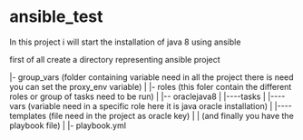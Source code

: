 # ansible_test

In this project i will start the installation of java 8 using ansible

first of all create a directory representing ansible project

|- group_vars (folder containing variable need in all the project there is need you can set the proxy_env variable) | |- roles (this foler contain the different roles or group of tasks need to be run) | |-- oraclejava8 |
|----tasks |
|----vars (variable need in a specific role here it is java oracle installation) |
|----templates (file need in the project as oracle key) |
| (and finally you have the playbook file) |
|- playbook.yml
